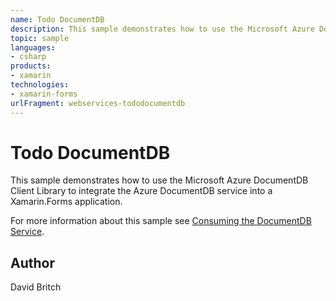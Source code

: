 ```yaml
---
name: Todo DocumentDB
description: This sample demonstrates how to use the Microsoft Azure DocumentDB Client Library to integrate the Azure DocumentDB service into a Xamarin.Forms application. For more information about this sample see Consuming the DocumentDB Service.
topic: sample
languages:
- csharp
products:
- xamarin
technologies:
- xamarin-forms
urlFragment: webservices-tododocumentdb
---
```

Todo DocumentDB
===============

This sample demonstrates how to use the Microsoft Azure DocumentDB Client Library to integrate the Azure DocumentDB service into a Xamarin.Forms application.

For more information about this sample see [Consuming the DocumentDB Service](https://developer.xamarin.com/guides/xamarin-forms/cloud-services/documentdb/consuming/).

Author
------

David Britch
